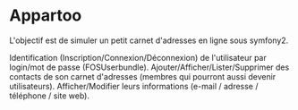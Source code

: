 Appartoo
=========
L'objectif est de simuler un petit carnet d'adresses en ligne sous symfony2.

Identification (Inscription/Connexion/Déconnexion) de l'utilisateur par login/mot de passe (FOSUserbundle).
Ajouter/Afficher/Lister/Supprimer des contacts de son carnet d'adresses (membres qui pourront aussi devenir utilisateurs).
Afficher/Modifier leurs informations (e-mail / adresse / téléphone / site web).
